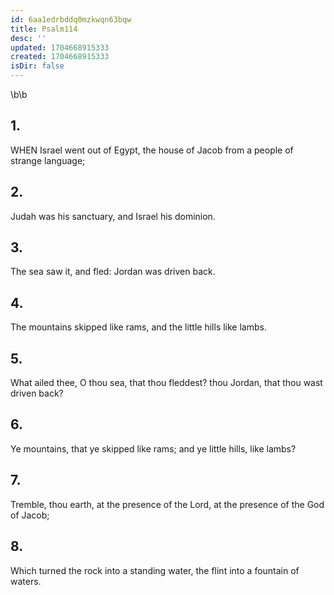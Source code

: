 ```yaml
---
id: 6aa1edrbddq0mzkwqn63bqw
title: Psalm114
desc: ''
updated: 1704668915333
created: 1704668915333
isDir: false
---
```

\b\b
## 1.
WHEN Israel went out of Egypt, the house of Jacob from a people of strange language;
## 2.
Judah was his sanctuary, and Israel his dominion.
## 3.
The sea saw it, and fled: Jordan was driven back.
## 4.
The mountains skipped like rams, and the little hills like lambs.
## 5.
What ailed thee, O thou sea, that thou fleddest?  thou Jordan, that thou wast driven back?
## 6.
Ye mountains, that ye skipped like rams; and ye little hills, like lambs?
## 7.
Tremble, thou earth, at the presence of the Lord, at the presence of the God of Jacob;
## 8.
Which turned the rock into a standing water, the flint into a fountain of waters.
